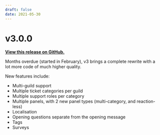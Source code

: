 ```yaml
---
draft: false
date: 2021-05-30
---
```


# v3.0.0

**[View this release on GitHub.](https://github.com/discord-tickets/bot/releases/tag/v3.0.0)**

Months overdue (started in February), v3 brings a complete rewrite with a lot more code of much higher quality.

New features include:

- Multi-guild support
- Multiple ticket categories per guild
- Multiple support roles per category
- Multiple panels, with 2 new panel types (multi-category, and reaction-less)
- Localisation
- Opening questions separate from the opening message
- Tags
- Surveys